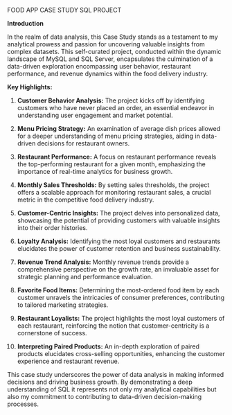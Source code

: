 FOOD APP CASE STUDY
SQL PROJECT


**Introduction**

In the realm of data analysis, this Case Study stands as a testament to my analytical prowess and passion for uncovering valuable insights from complex datasets. This self-curated project, conducted within the dynamic landscape of MySQL and SQL Server, encapsulates the culmination of a data-driven exploration encompassing user behavior, restaurant performance, and revenue dynamics within the food delivery industry. 

**Key Highlights:**

1. **Customer Behavior Analysis:** The project kicks off by identifying customers who have never placed an order, an essential endeavor in understanding user engagement and market potential.

2. **Menu Pricing Strategy:** An examination of average dish prices allowed for a deeper understanding of menu pricing strategies, aiding in data-driven decisions for restaurant owners.

3. **Restaurant Performance:** A focus on restaurant performance reveals the top-performing restaurant for a given month, emphasizing the importance of real-time analytics for business growth.

4. **Monthly Sales Thresholds:** By setting sales thresholds, the project offers a scalable approach for monitoring restaurant sales, a crucial metric in the competitive food delivery industry.

5. **Customer-Centric Insights:** The project delves into personalized data, showcasing the potential of providing customers with valuable insights into their order histories.

6. **Loyalty Analysis:** Identifying the most loyal customers and restaurants elucidates the power of customer retention and business sustainability.

7. **Revenue Trend Analysis:** Monthly revenue trends provide a comprehensive perspective on the growth rate, an invaluable asset for strategic planning and performance evaluation.

8. **Favorite Food Items:** Determining the most-ordered food item by each customer unravels the intricacies of consumer preferences, contributing to tailored marketing strategies.

9. **Restaurant Loyalists:** The project highlights the most loyal customers of each restaurant, reinforcing the notion that customer-centricity is a cornerstone of success.

10. **Interpreting Paired Products:** An in-depth exploration of paired products elucidates cross-selling opportunities, enhancing the customer experience and restaurant revenue.

This case study underscores the power of data analysis in making informed decisions and driving business growth. By demonstrating a deep understanding of SQL it represents not only my analytical capabilities but also my commitment to contributing to data-driven decision-making processes. 
